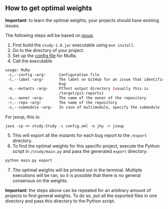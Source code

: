 ## How to get optimal weights

**Important**: to learn the optimal weights, your projects should have existing issues.

The following steps will be based on [jsoup](https://github.com/jhy/jsoup).

1. First build the `study-1.0.jar` executable using `mvn install`.
2. Go to the directory of your project.
3. Set up the [config file](https://github.com/ZhongXiLu/MuRa/blob/master/config.xml) for MuRa.
4. Call the executable
```bash
usage: MuRa
 -c,--config <arg>      Configuration file
 -l,--label <arg>       The label on GitHub for an issue that identifies a
                        bug
 -m,--mutants <arg>     PITest output directory (usually this is
                        /target/pit-reports)
 -o,--owner <arg>       The name of the owner of the repository
 -r,--repo <arg>        The name of the repository
 -s,--submodule <arg>   In case of multimodule, specify the submodule
```
For jsoup, this is:
```aidl
java -cp <> study.Study -c config.xml -o jhy -r jsoup
```

5. This will export all the mutants for each bug report to the `/export` directory.
6. To find the optimal weights for this specific project, execute the Python script in `/study/main.py` and pass the generated `export` directory:
```bash
python main.py export
```
7. The optimal weights will be printed out in the terminal. Multiple executions will be ran, so it is possible that there is no general consensus on the weights.

**Important**: the steps above can be repeated for an arbitrary amount of projects to find general weights. To do so, put all the exported files in one directory and pass this directory to the Python script.
